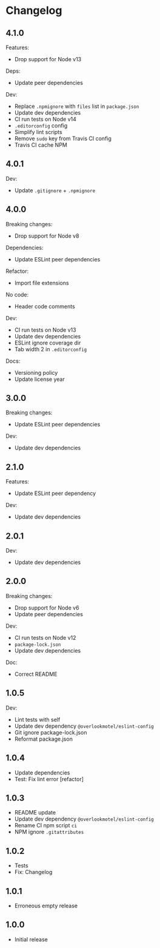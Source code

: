 # Changelog

## 4.1.0

Features:

* Drop support for Node v13

Deps:

* Update peer dependencies

Dev:

* Replace `.npmignore` with `files` list in `package.json`
* Update dev dependencies
* CI run tests on Node v14
* `.editorconfig` config
* Simplify lint scripts
* Remove `sudo` key from Travis CI config
* Travis CI cache NPM

## 4.0.1

Dev:

* Update `.gitignore` + `.npmignore`

## 4.0.0

Breaking changes:

* Drop support for Node v8

Dependencies:

* Update ESLint peer dependencies

Refactor:

* Import file extensions

No code:

* Header code comments

Dev:

* CI run tests on Node v13
* Update dev dependencies
* ESLint ignore coverage dir
* Tab width 2 in `.editorconfig`

Docs:

* Versioning policy
* Update license year

## 3.0.0

Breaking changes:

* Update ESLint peer dependencies

Dev:

* Update dev dependencies

## 2.1.0

Features:

* Update ESLint peer dependency

Dev:

* Update dev dependencies

## 2.0.1

Dev:

* Update dev dependencies

## 2.0.0

Breaking changes:

* Drop support for Node v6
* Update peer dependencies

Dev:

* CI run tests on Node v12
* `package-lock.json`
* Update dev dependencies

Doc:

* Correct README

## 1.0.5

Dev:

* Lint tests with self
* Update dev dependency `@overlookmotel/eslint-config`
* Git ignore package-lock.json
* Reformat package.json

## 1.0.4

* Update dependencies
* Test: Fix lint error [refactor]

## 1.0.3

* README update
* Update dev dependency `@overlookmotel/eslint-config`
* Rename CI npm script `ci`
* NPM ignore `.gitattributes`

## 1.0.2

* Tests
* Fix: Changelog

## 1.0.1

* Erroneous empty release

## 1.0.0

* Initial release
